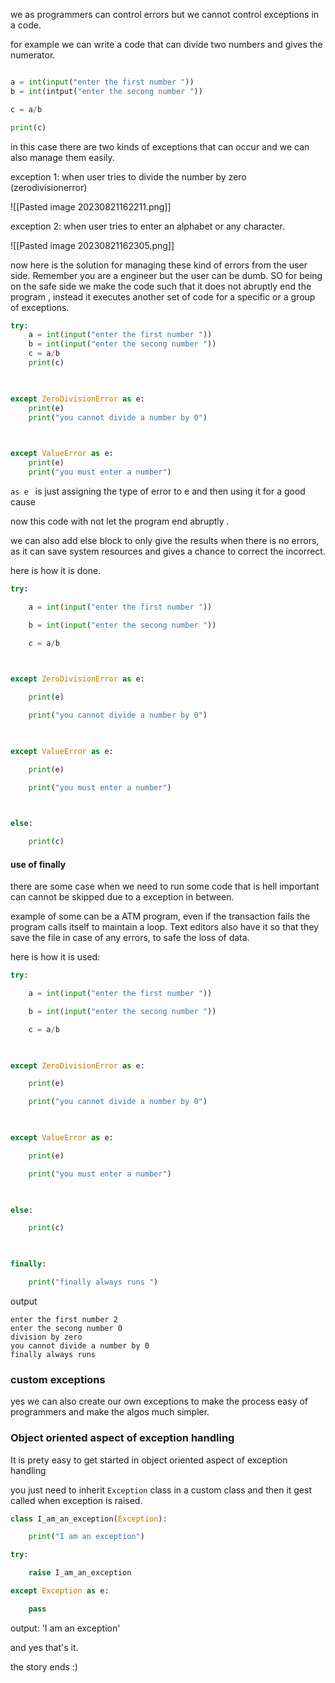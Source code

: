 we as programmers can control errors but we cannot control exceptions in a code.

for example we can write a code that can divide two numbers and gives the numerator.

```python 

a = int(input("enter the first number "))
b = int(intput("enter the secong number "))

c = a/b 

print(c)
```

in this case there are two kinds of exceptions that can occur and we can also manage them easily.

exception 1:
when user tries to divide the number by zero (zerodivisionerror)

![[Pasted image 20230821162211.png]]

exception  2: 
when user tries to enter an alphabet or any character.

![[Pasted image 20230821162305.png]]

now here is the solution for managing these kind of errors from the user side. Remember you are a engineer but the user can be dumb. SO for being on the safe side we make the code such that it does not abruptly end the program , instead it executes another set of code for a specific or a group of exceptions.

```python 
try:
    a = int(input("enter the first number "))
    b = int(input("enter the secong number "))
    c = a/b
    print(c)

  

except ZeroDivisionError as e:
    print(e)
    print("you cannot divide a number by 0")

  

except ValueError as e:
    print(e)
    print("you must enter a number")
```

`as e ` is just assigning the type of error to e and then using it for a good cause 


now this code with not let the program end abruptly .

we can also add else block to only give the results when there is no errors, as it can save system resources and gives a chance  to correct the incorrect.

here is how it is done.

```python 
try:

    a = int(input("enter the first number "))

    b = int(input("enter the secong number "))

    c = a/b

  

except ZeroDivisionError as e:

    print(e)

    print("you cannot divide a number by 0")

  

except ValueError as e:

    print(e)

    print("you must enter a number")

  

else:

    print(c)
```

#### use of finally 

there are some case when we need to run some code that is hell important can cannot be skipped due to a exception in between. 

example of some can be a ATM program, even if the transaction fails the program calls itself to maintain a loop. Text editors also have it so that they save the file in case of any errors, to safe the loss of data. 

here is how it is used:

```python 
try:

    a = int(input("enter the first number "))

    b = int(input("enter the secong number "))

    c = a/b

  

except ZeroDivisionError as e:

    print(e)

    print("you cannot divide a number by 0")

  

except ValueError as e:

    print(e)

    print("you must enter a number")

  

else:

    print(c)

  

finally:

    print("finally always runs ")
```

output 
```
enter the first number 2 
enter the secong number 0
division by zero
you cannot divide a number by 0
finally always runs 

```

### custom exceptions 

yes we can also create our own exceptions to make the process easy of programmers and make the algos much simpler.




### Object oriented aspect of exception handling

It is prety easy to get started in object oriented aspect of exception handling 

you just need to inherit `Exception` class in a custom class and  then it gest called when exception is raised.

```python
class I_am_an_exception(Exception):

    print("I am an exception")

try:

    raise I_am_an_exception

except Exception as e:

    pass
```

output:
'I am an exception'

and yes that's it.

the story ends :)